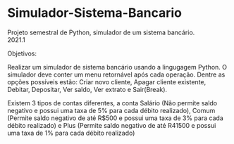 # Simulador-Sistema-Bancario
Projeto semestral de Python, simulador de um sistema bancário.
<br>2021.1

Objetivos: <br>

Realizar um simulador de sistema bancário usando a lingugagem Python. O simulador deve conter um menu retornável após cada operação. Dentre as opções possíveis estão: Criar novo cliente, Apagar cliente existente, Debitar, Depositar, Ver saldo, Ver extrato e Sair(Break).

Existem 3 tipos de contas diferentes, a conta Salário (Não permite saldo negativo e possui uma taxa de 5% para cada débito realizado), Comum (Permite saldo negativo de até R$500 e possui uma taxa de 3% para cada débito realizado) e Plus (Permite saldo negativo de até R41500 e possui uma taxa de 1% para cada débito realizado)
